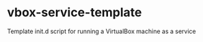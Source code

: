 vbox-service-template
=====================

Template init.d script for running a VirtualBox machine as a service